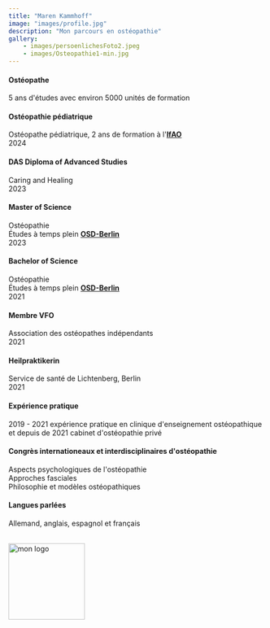 ```yaml
---
title: "Maren Kammhoff"
image: "images/profile.jpg"
description: "Mon parcours en ostéopathie"
gallery: 
    - images/persoenlichesFoto2.jpeg
    - images/Osteopathie1-min.jpg
---
```

  
#### Ostéopathe
5 ans d'études avec environ 5000 unités de formation

#### Ostéopathie pédiatrique <br>
Ostéopathe pédiatrique, 2 ans de formation à l'**[IfAO](https://www.ifaop.com/postgraduatkurse/kursuebersicht/ "kinderosteopathische Ausbildung")** <br>
2024

#### DAS Diploma of Advanced Studies <br>
Caring and Healing <br>
2023

#### Master of Science
Ostéopathie <br> 
Études à temps plein **[OSD-Berlin](https://www.osteopathie-schule.de/ "Studium an der OSD")**  <br>
2023
  
#### Bachelor of Science  
Ostéopathie <br>
Études à temps plein **[OSD-Berlin](https://www.osteopathie-schule.de/ "Studium an der OSD")**  <br>
2021
  
#### Membre VFO
Association des ostéopathes indépendants <br>
2021
  
#### Heilpraktikerin
Service de santé de Lichtenberg, Berlin <br>
2021

#### Expérience pratique <br>
2019 - 2021 expérience pratique en clinique d'enseignement ostéopathique et depuis de 2021 cabinet d'ostéopathie privé
  
#### Congrès internationeaux et interdisciplinaires d'ostéopathie 
Aspects psychologiques de l'ostéopathie <br>
Approches fasciales <br>
Philosophie et modèles ostéopathiques <br>

#### Langues parlées <br>
Allemand, anglais, espagnol et français
<br>
<br>

<img src="/images/vfo-logo-blau_gross.jpg" alt="mon logo" width="150" height="auto">

